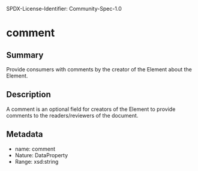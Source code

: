 SPDX-License-Identifier: Community-Spec-1.0

# comment

## Summary

Provide consumers with comments by the creator of the Element about the Element.

## Description

A comment is an optional field for creators of the Element to provide comments
to the readers/reviewers of the document.

## Metadata

- name: comment
- Nature: DataProperty
- Range: xsd:string
